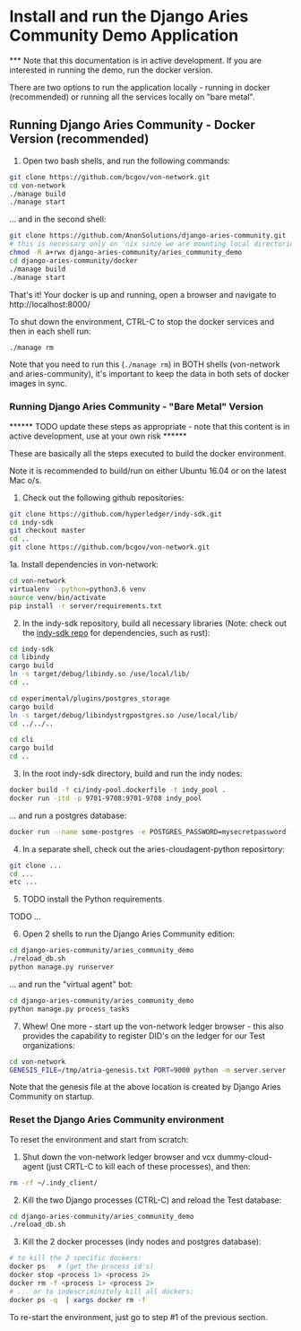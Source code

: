 # Install and run the Django Aries Community Demo Application

*** Note that this documentation is in active development.  If you are interested in running the demo, run the docker version.

There are two options to run the application locally - running in docker (recommended) or running all the services locally on "bare metal".


## Running Django Aries Community - Docker Version (recommended)

1. Open two bash shells, and run the following commands:

```bash
git clone https://github.com/bcgov/von-network.git
cd von-network
./manage build
./manage start
```

... and in the second shell:

```bash
git clone https://github.com/AnonSolutions/django-aries-community.git
# this is necessary only on 'nix since we are mounting local directories
chmod -R a+rwx django-aries-community/aries_community_demo
cd django-aries-community/docker
./manage build
./manage start
```

That's it!  Your docker is up and running, open a browser and navigate to http://localhost:8000/

To shut down the environment, CTRL-C to stop the docker services and then in each shell run:

```bash
./manage rm
```

Note that you need to run this (`./manage rm`) in BOTH shells (von-network and aries-community), it's important to keep the data in both sets of docker images in sync.


### Running Django Aries Community - "Bare Metal" Version

****** TODO update these steps as appropriate - note that this content is in active development, use at your own risk ******

These are basically all the steps executed to build the docker environment.

Note it is recommended to build/run on either Ubuntu 16.04 or on the latest Mac o/s.

1. Check out the following github repositories:

```bash
git clone https://github.com/hyperledger/indy-sdk.git
cd indy-sdk
git checkout master
cd ..
git clone https://github.com/bcgov/von-network.git
```

1a. Install dependencies in von-network:

```bash
cd von-network
virtualenv --python=python3.6 venv
source venv/bin/activate
pip install -r server/requirements.txt
```

2. In the indy-sdk repository, build all necessary libraries (Note: check out the [indy-sdk repo](https://github.com/hyperledger/indy-sdk) for dependencies, such as rust):

```bash
cd indy-sdk
cd libindy
cargo build
ln -s target/debug/libindy.so /use/local/lib/
cd ..

cd experimental/plugins/postgres_storage
cargo build
ln -s target/debug/libindystrgpostgres.so /use/local/lib/
cd ../../..

cd cli
cargo build
cd ..
```

3. In the root indy-sdk directory, build and run the indy nodes:

```bash
docker build -f ci/indy-pool.dockerfile -t indy_pool .
docker run -itd -p 9701-9708:9701-9708 indy_pool
```

... and run a postgres database:

```bash
docker run --name some-postgres -e POSTGRES_PASSWORD=mysecretpassword -d -p 5432:5432 postgres -c 'log_statement=all' -c 'logging_collector=on' -c 'log_destination=stderr'
```

4. In a separate shell, check out the aries-cloudagent-python reposirtory:

```bash
git clone ...
cd ...
etc ...
```

5. TODO install the Python requirements

TODO ...  

6. Open 2 shells to run the Django Aries Community edition:

```bash
cd django-aries-community/aries_community_demo
./reload_db.sh
python manage.py runserver
```

... and run the "virtual agent" bot:

```bash
cd django-aries-community/aries_community_demo
python manage.py process_tasks
```

7. Whew!  One more - start up the von-network ledger browser - this also provides the capability to register DID's on the ledger for our Test organizations:

```bash
cd von-network
GENESIS_FILE=/tmp/atria-genesis.txt PORT=9000 python -m server.server
```

Note that the genesis file at the above location is created by Django Aries Community on startup.


### Reset the Django Aries Community environment

To reset the environment and start from scratch:

1. Shut down the von-network ledger browser and vcx dummy-cloud-agent (just CRTL-C to kill each of these processes), and then:

```bash
rm -rf ~/.indy_client/
```

2. Kill the two Django processes (CTRL-C) and reload the Test database:

```bash
cd django-aries-community/aries_community_demo
./reload_db.sh
```

3. Kill the 2 docker processes (indy nodes and postgres database):

```bash
# to kill the 2 specific dockers:
docker ps   # (get the process id's)
docker stop <process 1> <process 2>
docker rm -f <process 1> <process 2>
# ... or to indescriminitely kill all dockers:
docker ps -q  | xargs docker rm -f
```

To re-start the environment, just go to step #1 of the previous section.

